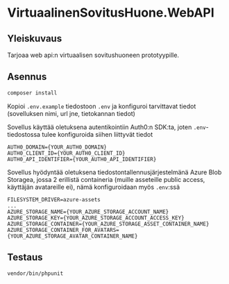 # VirtuaalinenSovitusHuone.WebAPI

## Yleiskuvaus

Tarjoaa web api:n virtuaalisen sovitushuoneen prototyypille.

## Asennus

```bash
composer install
```

Kopioi `.env.example` tiedostoon `.env` ja konfiguroi tarvittavat tiedot (sovelluksen nimi, url jne, tietokannan tiedot)

Sovellus käyttää oletuksena autentikointiin Auth0:n SDK:ta, joten `.env`-tiedostossa tulee konfiguroida siihen liittyvät tiedot

```env
AUTH0_DOMAIN={YOUR_AUTH0_DOMAIN}
AUTH0_CLIENT_ID={YOUR_AUTH0_CLIENT_ID}
AUTH0_API_IDENTIFIER={YOUR_AUTH0_API_IDENTIFIER}
```

Sovellus hyödyntää oletuksena tiedostontallennusjärjestelmänä Azure Blob Storagea, jossa 2 erillistä containeria (muille asseteille public access, käyttäjän avatareille ei), nämä konfiguroidaan myös `.env`:ssä

```env
FILESYSTEM_DRIVER=azure-assets
...
AZURE_STORAGE_NAME={YOUR_AZURE_STORAGE_ACCOUNT_NAME}
AZURE_STORAGE_KEY={YOUR_AZURE_STORAGE_ACCOUNT_ACCESS_KEY}
AZURE_STORAGE_CONTAINER={YOUR_AZURE_STORAGE_ASSET_CONTAINER_NAME}
AZURE_STORAGE_CONTAINER_FOR_AVATARS={YOUR_AZURE_STORAGE_AVATAR_CONTAINER_NAME}
```

## Testaus

```bash
vendor/bin/phpunit
```
